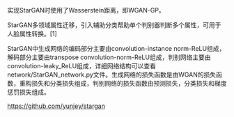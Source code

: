

<!--
 * @version:
 * @Author:  StevenJokess https://github.com/StevenJokess
 * @Date: 2020-09-28 21:15:10
 * @LastEditors:  StevenJokess https://github.com/StevenJokess
 * @LastEditTime: 2020-12-18 19:21:50
 * @Description:
 * @TODO::
 * @Reference:[1]: https://github.com/PaddlePaddle/models/tree/develop/PaddleCV/gan
-->
实现StarGAN时使用了Wasserstein距离，即WGAN-GP。

StarGAN多领域属性迁移，引入辅助分类帮助单个判别器判断多个属性，可用于人脸属性转换。[1]

StarGAN中生成网络的编码部分主要由convolution-instance norm-ReLU组成，解码部分主要由transpose convolution-norm-ReLU组成，判别网络主要由convolution-leaky_ReLU组成，详细网络结构可以查看network/StarGAN_network.py文件。生成网络的损失函数是由WGAN的损失函数，重构损失和分类损失组成，判别网络的损失函数由预测损失，分类损失和梯度惩罚损失组成。

https://github.com/yunjey/stargan
